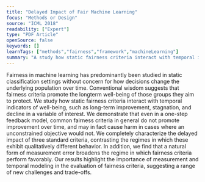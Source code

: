 ```yaml
---
title: "Delayed Impact of Fair Machine Learning"
focus: "Methods or Design"
source: "ICML 2018"
readability: ["Expert"]
type: "PDF Article"
openSource: false
keywords: []
learnTags: ["methods","fairness","framework","machineLearning"]
summary: "A study how static fairness criteria interact with temporal indicators of well-being and highlight the importance of measurement and temporal modeling in the evaluation of fairness criteria. "
---
```

Fairness in machine learning has predominantly been studied in static classification settings without concern for how decisions change the underlying population over time. Conventional wisdom suggests that fairness criteria promote the longterm well-being of those groups they aim to protect. We study how static fairness criteria interact with temporal indicators of well-being, such as long-term improvement, stagnation, and decline in a variable of interest. We demonstrate that even in a one-step feedback model, common fairness criteria in general do not promote improvement over time, and may in fact cause harm in cases where an unconstrained objective would not. We completely characterize the delayed impact of three standard criteria, contrasting the regimes in which these exhibit qualitatively different behavior. In addition, we find that a natural form of measurement error broadens the regime in which fairness criteria perform favorably. Our results highlight the importance of measurement and temporal modeling in the evaluation of fairness criteria, suggesting a range of new challenges and trade-offs.
